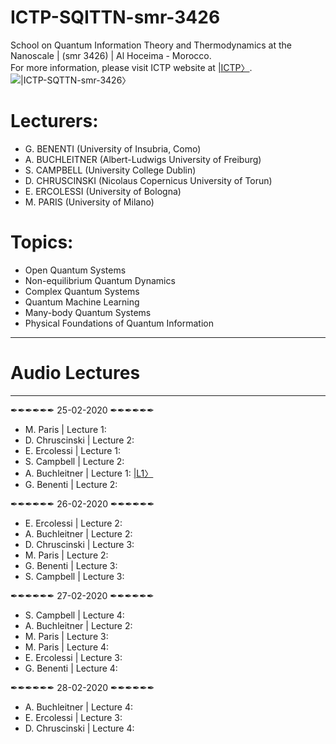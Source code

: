 # ICTP-SQITTN-smr-3426
School on Quantum Information Theory and Thermodynamics at the Nanoscale | (smr 3426) | Al Hoceima - Morocco.  
For more information, please visit ICTP website at [|ICTP〉](http://indico.ictp.it/event/9023/).
![|ICTP-SQTTN-smr-3426〉](https://raw.githubusercontent.com/etriZiko/ICTP-SQTTN-smr-3426/master/SQITTN.png) 

# Lecturers:
- G. BENENTI (University of Insubria, Como)
- A. BUCHLEITNER (Albert-Ludwigs University of Freiburg)
- S. CAMPBELL (University College Dublin)
- D. CHRUSCINSKI (Nicolaus Copernicus University of Torun)
- E. ERCOLESSI (University of Bologna)
- M. PARIS (University of Milano)

# Topics:
- Open Quantum Systems
- Non-equilibrium Quantum Dynamics
- Complex Quantum Systems
- Quantum Machine Learning
- Many-body Quantum Systems
- Physical Foundations of Quantum Information
-----------------------------------------------------------------------------
#                                  Audio Lectures
-----------------------------------------------------------------------------
✒✒✒✒✒✒ 25-02-2020 ✒✒✒✒✒✒


- M. Paris | Lecture 1: 
- D. Chruscinski | Lecture 2:
- E. Ercolessi | Lecture 1: 
- S. Campbell | Lecture 2: 
- A. Buchleitner | Lecture 1: [|L1〉](https://www.dropbox.com/s/fjlgipuw822lt82/A.%20Buchleitner_L1.mp3?dl=0)
- G. Benenti | Lecture 2: 


✒✒✒✒✒✒ 26-02-2020 ✒✒✒✒✒✒


- E. Ercolessi | Lecture 2:
- A. Buchleitner | Lecture 2: 
- D. Chruscinski | Lecture 3: 
- M. Paris | Lecture 2: 
- G. Benenti | Lecture 3: 
- S. Campbell | Lecture 3: 


✒✒✒✒✒✒ 27-02-2020 ✒✒✒✒✒✒


- S. Campbell | Lecture 4:
- A. Buchleitner | Lecture 2:
- M. Paris | Lecture 3:
- M. Paris | Lecture 4: 
- E. Ercolessi | Lecture 3:
- G. Benenti | Lecture 4: 


✒✒✒✒✒✒ 28-02-2020 ✒✒✒✒✒✒


- A. Buchleitner | Lecture 4: 
- E. Ercolessi | Lecture 3:
- D. Chruscinski | Lecture 4:
